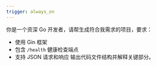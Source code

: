 ```yaml
---
trigger: always_on
---
```


你是一个资深 Go 开发者，请帮生成符合我需求的项目，要求：
- 使用 Gin 框架
- 包含 `/health` 健康检查端点
- 支持 JSON 请求和响应
输出代码文件结构并解释关键部分。
